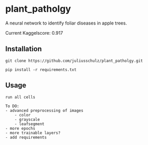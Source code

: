 # plant_patholgy

A neural network to identify foliar diseases in apple trees.

Current Kaggelscore: 0.917

## Installation
```
git clone https://github.com/juliusschulz/plant_patholgy.git

pip install -r requirements.txt
```
## Usage
```
run all cells

To DO:
- advanced preprocessing of images
    - color
    - grayscale
    - leafsegment
- more epochs
- more trainable layers?
- add requirements
